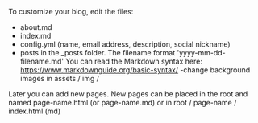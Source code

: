 To customize your blog, edit the files:
- about.md
- index.md
- config.yml (name, email address, description, social nickname)
- posts in the _posts folder. The filename format 'yyyy-mm-dd-filename.md' You can read the Markdown syntax here: https://www.markdownguide.org/basic-syntax/
-change background images in assets / img /

Later you can add new pages. New pages can be placed in the root and named page-name.html (or page-name.md) or in root / page-name / index.html (md)